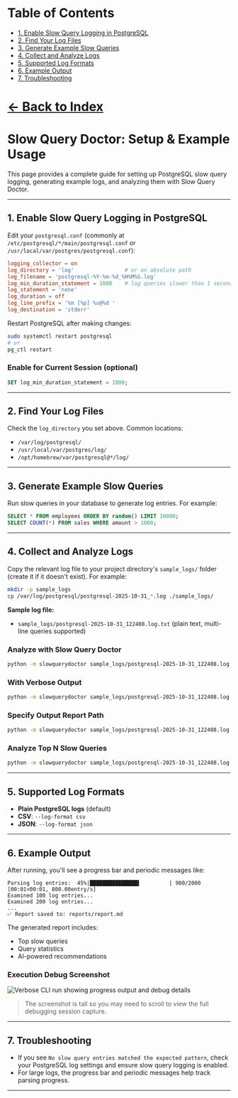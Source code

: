 # Table of Contents

- [1. Enable Slow Query Logging in PostgreSQL](#1-enable-slow-query-logging-in-postgresql)
- [2. Find Your Log Files](#2-find-your-log-files)
- [3. Generate Example Slow Queries](#3-generate-example-slow-queries)
- [4. Collect and Analyze Logs](#4-collect-and-analyze-logs)
- [5. Supported Log Formats](#5-supported-log-formats)
- [6. Example Output](#6-example-output)
- [7. Troubleshooting](#7-troubleshooting)
# [← Back to Index](index.md)
# Slow Query Doctor: Setup & Example Usage

This page provides a complete guide for setting up PostgreSQL slow query logging, generating example logs, and analyzing them with Slow Query Doctor.

---

## 1. Enable Slow Query Logging in PostgreSQL

Edit your `postgresql.conf` (commonly at `/etc/postgresql/*/main/postgresql.conf` or `/usr/local/var/postgres/postgresql.conf`):

```conf
logging_collector = on
log_directory = 'log'                # or an absolute path
log_filename = 'postgresql-%Y-%m-%d_%H%M%S.log'
log_min_duration_statement = 1000    # log queries slower than 1 second (adjust as needed)
log_statement = 'none'
log_duration = off
log_line_prefix = '%m [%p] %u@%d '
log_destination = 'stderr'
```

Restart PostgreSQL after making changes:

```sh
sudo systemctl restart postgresql
# or
pg_ctl restart
```

### Enable for Current Session (optional)

```sql
SET log_min_duration_statement = 1000;
```

---

## 2. Find Your Log Files

Check the `log_directory` you set above. Common locations:
- `/var/log/postgresql/`
- `/usr/local/var/postgres/log/`
- `/opt/homebrew/var/postgresql@*/log/`

---

## 3. Generate Example Slow Queries

Run slow queries in your database to generate log entries. For example:

```sql
SELECT * FROM employees ORDER BY random() LIMIT 10000;
SELECT COUNT(*) FROM sales WHERE amount > 1000;
```

---


## 4. Collect and Analyze Logs

Copy the relevant log file to your project directory's `sample_logs/` folder (create it if it doesn't exist). For example:

```sh
mkdir -p sample_logs
cp /var/log/postgresql/postgresql-2025-10-31_*.log ./sample_logs/
```

**Sample log file:**

- `sample_logs/postgresql-2025-10-31_122408.log.txt` (plain text, multi-line queries supported)

### Analyze with Slow Query Doctor

```sh
python -m slowquerydoctor sample_logs/postgresql-2025-10-31_122408.log.txt
```

### With Verbose Output

```sh
python -m slowquerydoctor sample_logs/postgresql-2025-10-31_122408.log.txt --verbose
```

### Specify Output Report Path

```sh
python -m slowquerydoctor sample_logs/postgresql-2025-10-31_122408.log.txt --output reports/my_report.md
```

### Analyze Top N Slow Queries

```sh
python -m slowquerydoctor sample_logs/postgresql-2025-10-31_122408.log.txt --top-n 10
```

---

## 5. Supported Log Formats

- **Plain PostgreSQL logs** (default)
- **CSV**: `--log-format csv`
- **JSON**: `--log-format json`

---

## 6. Example Output

After running, you'll see a progress bar and periodic messages like:

```
Parsing log entries:  45%|███████████████▌         | 900/2000 [00:01<00:01, 800.00entry/s]
Examined 100 log entries...
Examined 200 log entries...
...
✅ Report saved to: reports/report.md
```

The generated report includes:
- Top slow queries
- Query statistics
- AI-powered recommendations

### Execution Debug Screenshot

![Verbose CLI run showing progress output and debug details](img/2025-11-01_12-50-27.png)

> The screenshot is tall so you may need to scroll to view the full debugging session capture.

---

## 7. Troubleshooting

- If you see `No slow query entries matched the expected pattern`, check your PostgreSQL log settings and ensure slow query logging is enabled.
- For large logs, the progress bar and periodic messages help track parsing progress.

---
